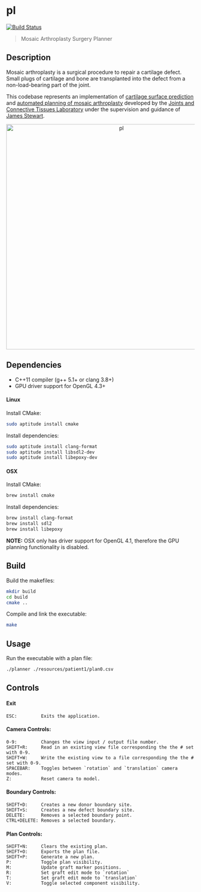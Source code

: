 # pl

[![Build Status](https://travis-ci.org/kbirk/pl.svg?branch=master)](https://travis-ci.org/kbirk/pl)

> Mosaic Arthroplasty Surgery Planner

## Description

Mosaic arthroplasty is a surgical procedure to repair a cartilage defect. Small plugs of cartilage and bone are transplanted into the defect from a non-load-bearing part of the joint.

This codebase represents an implementation of [cartilage surface prediction](
http://research.cs.queensu.ca/home/jstewart/papers/surfacePrediction.pdf) and [automated planning of mosaic arthroplasty](http://research.cs.queensu.ca/home/jstewart/papers/planning.pdf) developed by the
[Joints and Connective Tissues Laboratory](http://research.cs.queensu.ca/home/jstewart/research.html) under the supervision and guidance of [James Stewart](http://research.cs.queensu.ca/home/jstewart/).

<p align="center">
    <img width="600" src="https://rawgit.com/kbirk/pl/master/screenshot.png" alt="pl" />
</p>

## Dependencies

- C++11 compiler (g++ 5.1+ or clang 3.8+)
- GPU driver support for OpenGL 4.3+

#### Linux

Install CMake:

```bash
sudo aptitude install cmake
```

Install dependencies:

```bash
sudo aptitude install clang-format
sudo aptitude install libsdl2-dev
sudo aptitude install libepoxy-dev
```

#### OSX

Install CMake:

```bash
brew install cmake
```

Install dependencies:

```bash
brew install clang-format
brew install sdl2
brew install libepoxy
```

**NOTE:** OSX only has driver support for OpenGL 4.1, therefore the GPU planning functionality is disabled.

## Build

Build the makefiles:

```bash
mkdir build
cd build
cmake ..
```

Compile and link the executable:

```bash
make
```

## Usage

Run the executable with a plan file:

```bash
./planner ./resources/patient1/plan0.csv
```

## Controls

#### Exit

    ESC:         Exits the application.

#### Camera Controls:

    0-9:         Changes the view input / output file number.
    SHIFT+R:     Read in an existing view file corresponding the the # set with 0-9.
    SHIFT+W:     Write the existing view to a file corresponding the the # set with 0-9.
    SPACEBAR:    Toggles between `rotation` and `translation` camera modes.
    Z:           Reset camera to model.

#### Boundary Controls:

    SHIFT+D:     Creates a new donor boundary site.
    SHIFT+S:     Creates a new defect boundary site.
    DELETE:      Removes a selected boundary point.
    CTRL+DELETE: Removes a selected boundary.

#### Plan Controls:

    SHIFT+N:     Clears the existing plan.
    SHIFT+O:     Exports the plan file.
    SHIFT+P:     Generate a new plan.
    P:           Toggle plan visibility.
    M:           Update graft marker positions.
    R:           Set graft edit mode to `rotation`
    T:           Set graft edit mode to `translation`
    V:           Toggle selected component visibility.
